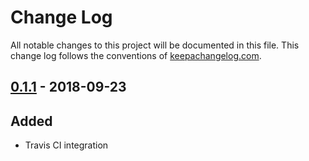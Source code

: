 # Change Log
All notable changes to this project will be documented in this file. This change log follows the conventions of [keepachangelog.com](http://keepachangelog.com/).

## [0.1.1] - 2018-09-23

## Added

- Travis CI integration

[Unreleased]: https://github.com/magnetcoop/stork/compare/0.1.1...HEAD
[0.1.1]: https://github.com/magnetcoop/stork/compare/0.1.0...0.1.1

